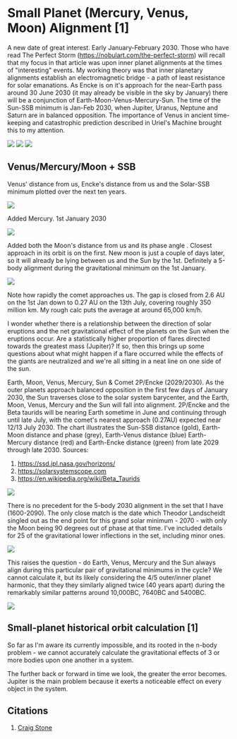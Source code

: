 # Small Planet (Mercury, Venus, Moon) Alignment [1]

A new date of great interest. Early January-February 2030. Those who have read The Perfect Storm (https://nobulart.com/the-perfect-storm) will recall that my focus in that article was upon inner planet alignments at the times of "interesting" events. My working theory was that inner planetary alignments establish an electromagnetic bridge - a path of least resistance for solar emanations. As Encke is on it's approach for the near-Earth pass around 30 June 2030 (it may already be visible in the sky by January) there will be a conjunction of Earth-Moon-Venus-Mercury-Sun. The time of the Sun-SSB minimum is Jan-Feb 2030, when Jupiter, Uranus, Neptune and Saturn are in balanced opposition. The importance of Venus in ancient time-keeping and catastrophic prediction described in Uriel's Machine brought this to my attention.

![](img/small1.jpg)
![](img/small2.jpg)
![](img/small3.jpg)

## Venus/Mercury/Moon + SSB

Venus' distance from us, Encke's distance from us and the Solar-SSB minimum plotted over the next ten years.

![](img/venus1.jpg)

Added Mercury. 1st January 2030

![](img/mercury1.jpg)

Added both the Moon's distance from us and its phase angle . Closest approach in its orbit is on the first. New moon is just a couple of days later, so it will already be lying between us and the Sun by the 1st. Definitely a 5-body alignment during the gravitational minimum on the 1st January.

![](img/moon.jpg)

Note how rapidly the comet approaches us. The gap is closed from  2.6 AU on the 1st Jan down to 0.27 AU on the 13th July, covering roughly 350 million km. My rough calc puts the average at around 65,000 km/h.

I wonder whether there is a relationship between the direction of solar eruptions and the net gravitational effect of the planets on the Sun when the eruptions occur. Are a statistically higher proportion of flares directed towards the greatest mass (Jupiter)? If so, then this brings up some questions about what might happen if a flare occurred while the effects of the giants are neutralized and we're all sitting in a neat line on one side of the sun.

Earth, Moon, Venus, Mercury, Sun & Comet 2P/Encke (2029/2030). As the outer planets approach balanced opposition in the first few days of January 2030, the Sun traverses close to the solar system barycenter, and the Earth, Moon, Venus, Mercury and the Sun will fall into alignment. 2P/Encke and the Beta taurids will be nearing Earth sometime in June and continuing through until late July, with the comet's nearest approach (0.27AU) expected near 12/13 July 2030. The chart illustrates the Sun-SSB distance (gold), Earth-Moon distance and phase (grey), Earth-Venus distance (blue) Earth-Mercury distance (red) and Earth-Encke distance (green) from  late 2029 through late 2030. Sources:
1. https://ssd.jpl.nasa.gov/horizons/
2. https://solarsystemscope.com
3. https://en.wikipedia.org/wiki/Beta_Taurids

![](img/small-align.jpg)

There is no precedent for the 5-body 2030 alignment in the set that I have (1600-2090). The only close match is the date which Theodor Landscheidt singled out as the end point for this grand solar minimum - 2070 - with only the Moon being 90 degrees out of phase at that time. I've included details for 25 of the gravitational lower inflections in the set, including minor ones.

![](img/all.jpg)

This raises the question - do Earth, Venus, Mercury and the Sun always align during this particular pair of gravitational minimums in the cycle? We cannot calculate it, but its likely considering the 4/5 outer/inner planet harmonic, that they they similarly aligned twice (40 years apart) during the remarkably similar patterns around 10,000BC, 7640BC and 5400BC.

![](img/ssb.jpg)

## Small-planet historical orbit calculation [1]

So far as I'm aware its currently impossible, and its rooted in the n-body problem - we cannot accurately calculate the gravitational effects of 3 or more bodies upon one another in a system.

The further back or forward in time we look, the greater the error becomes. Jupiter is the main problem because it exerts a noticeable effect on every object in the system.

## Citations

1. [Craig Stone](https://nobulart.com)